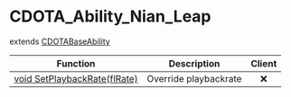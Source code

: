# CDOTA_Ability_Nian_Leap
extends [CDOTABaseAbility](../CDOTABaseAbility)

Function|Description|Client
--|--|:--:
[void SetPlaybackRate(flRate)](SetPlaybackRate)|Override playbackrate|❌
